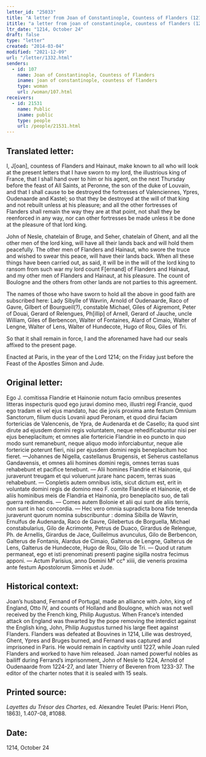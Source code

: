 ```yaml
---
letter_id: "25033"
title: "A letter from Joan of Constantinople, Countess of Flanders (1214, October 24)"
ititle: "a letter from joan of constantinople, countess of flanders (1214, october 24)"
ltr_date: "1214, October 24"
draft: false
type: "letter"
created: "2014-03-04"
modified: "2021-12-09"
url: "/letter/1332.html"
senders:
  - id: 107
    name: Joan of Constantinople, Countess of Flanders
    iname: joan of constantinople, countess of flanders
    type: woman
    url: /woman/107.html
receivers:
  - id: 21531
    name: Public
    iname: public
    type: people
    url: /people/21531.html
---
```

<h2> Translated letter:</h2>I, J[oan], countess of Flanders and Hainaut, make known to all who will look at the present letters that I have sworn to my lord, the illustrious king of France, that I shall hand over to him or his agent, on the next Thursday before the feast of All Saints, at Peronne, the son of the duke of Louvain, and that I shall cause to be destroyed the fortresses of Valenciennes, Ypres, Oudenaarde and Kastel; so that they be destroyed at the will of that king and not rebuilt unless at his pleasure; and all the other fortresses of Flanders shall remain the way they are at that point, not shall they be reenforced in any way, nor can other fortresses be made unless it be done at the pleasure of that lord king.

John of Nesle, chatelain of Bruge, and Seher, chatelain of Ghent, and all the other men of the lord king, will have all their lands back and will hold them peacefully.  The other men of Flanders and Hainaut, who swore the truce and wished to swear this peace, will have their lands back.  When all these things have been carried out, as said, it will be in the will of the lord king to ransom from such war my lord count F[ernand] of Flanders and Hainaut, and my other men of Flanders and Hainaut, at his pleasure.   The count of Boulogne and the others from other lands are not parties to this agreement.

The names of those who have sworn to hold all the above in good faith are subscribed here: 
Lady Sibylle of Wavrin, Arnold of Oudenaarde, Raco of Gavre, Gilbert of Bourgueil(?), constable Michael, Giles of Aigremont, Peter of Douai, Gerard of Relengues, Ph[illip] of Arnell, Gerard of Jauche, uncle William, Giles of Berbencon, Walter of Fontaines, Alard of Cimaio, Walter of Lengne, Walter of Lens, Walter of Hundecote, Hugo of Rou, Giles of Tri.

So that it shall remain in force, I and the aforenamed have had our seals affixed to the present page.  

Enacted at Paris, in the year of the Lord 1214; on the Friday just before the Feast of the Apostles Simon and Jude.




<h2 class="mt-4"> Original letter:</h2>Ego J. comitissa Flandrie et Hainonie notum facio omnibus presentes litteras inspecturis quod ego juravi domino meo, illustri regi Francie, quod ego tradam ei vel ejus mandato, hac die jovis proxima ante festum Omnium Sanctorum, filium ducis Lovanii apud Peronam, et quod dirui faciam fortericias de Valencenis, de Ypra, de Audenarda et de Casello; ita quod sint dirute ad ejusdem domini regis voluntatem, neque rehedificabuntur nisi per ejus beneplacitum; et omnes alie fortericie Flandrie in eo puncto in quo modo sunt remanebunt, neque aliquo modo inforciabuntur, neque alie fortericie poterunt fieri, nisi per ejusdem domini regis beneplacitum hoc fieret. —Johannes de Nigella, castellanus Brugensis, et Seherus castellanus Gandavensis, et omnes alii homines domini regis, omnes terras suas rehabebunt et pacifice tenebunt. — Alii homines Flandrie et Hainonie, qui juraverunt treugam et qui voluerunt jurare hanc pacem, terras suas rehabebunt. — Conpletis autem omnibus istis, sicut dictum est, erit in voluntate domini regis de domino meo F. comite Flandrie et Hainonie, et de aliis hominibus meis de Flandria et Hainonia, pro beneplacito suo, de tali guerra redimendis. — Comes autem Bolonie et alii qui sunt de aliis terris, non sunt in hac concordia. — Hec vero omnia supradicta bona fide tenenda juraverunt quorum nomina subscribuntur : domina Sibilla de Wavrin, Ernulfus de Audenarda, Raco de Gavre, Gilebertus de Borguella, Michael constabularius, Gilo de Acrimonte, Petrus de Duaco, Girardus de Relengue, Ph. de Arnellis, Girardus de Jace, Guillelmus avunculus, Gilo de Berbencon, Galterus de Fontanis, Alardus de Cimaio, Galterus de Lengne, Galterus de Lens, Galterus de Hundecote, Hugo de Rou, Gilo de Tri. — Quod ut ratum permaneat, ego et isti prenominati presenti pagine sigilla nostra fecimus apponi. — Actum Parisius, anno Domini M° cc° xiiii, die veneris proxima ante festum Apostolorum Simonis et Jude.
<h2 class="mt-4"> Historical context:</h2>Joan’s husband, Fernand of Portugal, made an alliance with John, king of England, Otto IV, and counts of Holland and Boulogne, which was not well received by the French king, Philip Augustus. When France’s intended attack on England was thwarted by the pope removing the interdict against the English king, John, Philip Augustus turned his large fleet against Flanders. Flanders was defeated at Bouvines in 1214, Lille was destroyed, Ghent, Ypres and Bruges burned, and Fernand was captured and imprisoned in Paris. He would remain in captivity until 1227, while Joan ruled Flanders and worked to have him released. Joan named powerful nobles as bailiff during Ferrand’s imprisonment, John of Nesle to 1224, Arnold of Oudenaarde from 1224-27, and later Thierry of Beveren from 1233-37.  The editor of the charter notes that it is sealed with 15 seals.
<h2 class="mt-4"> Printed source:</h2><p><em>Layettes du Trésor des Chartes</em>, ed. Alexandre Teulet (Paris: Henri Plon, 1863), 1.407-08, #1088.</p><h2 class="mt-4"> Date:</h2>1214, October 24
